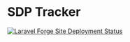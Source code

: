 # SDP Tracker

[![Laravel Forge Site Deployment Status](https://img.shields.io/endpoint?url=https%3A%2F%2Fforge.laravel.com%2Fsite-badges%2F4fa15f04-1acc-42c0-bd65-9311bbf0559c%3Flabel%3D1&style=for-the-badge)](https://forge.laravel.com/servers/857959/sites/2543501)
